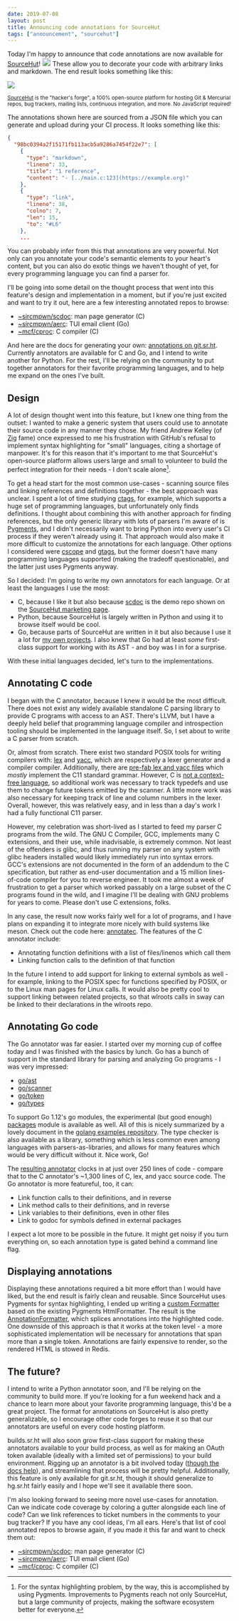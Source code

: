 ```yaml
---
date: 2019-07-08
layout: post
title: Announcing code annotations for SourceHut
tags: ["announcement", "sourcehut"]
---
```


Today I'm happy to announce that code annotations are now available for
[SourceHut](https://sourcehut.org)! <img style="display: inline; height: 1.2rem"
src="/img/party.png" /> These allow you to decorate your code with arbitrary
links and markdown. The end result looks something like this:

![](https://sr.ht/w767.png)

<small class="text-muted">
  <a href="https://sourcehut.org">SourceHut</a> is the "hacker's forge", a
  100% open-source platform for hosting Git &amp; Mercurial repos, bug trackers,
  mailing lists, continuous integration, and more. No JavaScript required!
</small>

The annotations shown here are sourced from a JSON file which you can generate
and upload during your CI process. It looks something like this:

```json
{
  "98bc0394a2f15171fb113acb5a9286a7454f22e7": [
    {
      "type": "markdown",
      "lineno": 33,
      "title": "1 reference",
      "content": "- [../main.c:123](https://example.org)"
    },
    {
      "type": "link",
      "lineno": 38,
      "colno": 7,
      "len": 15,
      "to": "#L6"
    },
    ...
```

You can probably infer from this that annotations are very powerful. Not only
can you annotate your code's semantic elements to your heart's content, but you
can also do exotic things we haven't thought of yet, for every programming
language you can find a parser for.

I'll be going into some detail on the thought process that went into this
feature's design and implementation in a moment, but if you're just excited and
want to try it out, here are a few interesting annotated repos to browse:

- [~sircmpwn/scdoc][scdoc]: man page generator (C)
- [~sircmpwn/aerc][aerc]: TUI email client (Go)
- [~mcf/cproc][cproc]: C compiler (C)

[scdoc]: https://git.sr.ht/~sircmpwn/scdoc/tree/master/src/main.c
[aerc]: https://git.sr.ht/~sircmpwn/aerc/tree/master/widgets/msgviewer.go
[cproc]: https://git.sr.ht/~mcf/cproc/tree/master/scan.c

And here are the docs for generating your own: [annotations on
git.sr.ht](https://man.sr.ht/git.sr.ht/annotations.md). Currently annotators are
available for C and Go, and I intend to write another for Python. For the rest,
I'll be relying on the community to put together annotators for their favorite
programming languages, and to help me expand on the ones I've built.

## Design

A lot of design thought went into this feature, but I knew one thing from the
outset: I wanted to make a generic system that users could use to annotate their
source code in any manner they chose. My friend Andrew Kelley (of
[Zig](https://ziglang.org/) fame) once expressed to me his frustration with
GitHub's refusal to implement syntax highlighting for "small" languages, citing
a shortage of manpower. It's for this reason that it's important to me that
SourceHut's open-source platform allows users large and small to volunteer to
build the perfect integration for their needs - I don't scale alone[^1].

[^1]: For the syntax highlighting problem, by the way, this is accomplished by using Pygments. Improvements to Pygments reach not only SourceHut, but a large community of projects, making the software ecosystem better for everyone.

To get a head start for the most common use-cases - scanning source files and
linking references and definitions together - the best approach was unclear. I
spent a lot of time studying [ctags](http://ctags.sourceforge.net/), for
example, which supports a huge set of programming languages, but unfortunately
only finds definitions. I thought about combining this with another approach for
finding references, but the only generic library with lots of parsers I'm aware
of is [Pygments](http://pygments.org/), and I didn't necessarily want to bring
Python into every user's CI process if they weren't already using it. That
approach would also make it more difficult to customize the annotations for each
language. Other options I considered were
[cscope](http://cscope.sourceforge.net/) and
[gtags](https://www.gnu.org/software/global/), but the former doesn't have many
programming languages supported (making the tradeoff questionable), and the
latter just uses Pygments anyway.

So I decided: I'm going to write my own annotators for each language. Or at
least the languages I use the most:

- C, because I like it but also because
  [scdoc](https://git.sr.ht/~sircmpwn/scdoc) is the demo repo shown on the
  [SourceHut marketing page](https://sourcehut.org).
- Python, because SourceHut is largely written in Python and using it to browse
  itself would be cool.
- Go, because parts of SourceHut are written in it but also because I use it a
  lot for [my own projects](https://git.sr.ht/~sircmpwn/aerc). I also knew that
  Go had at least *some* first-class support for working with its AST - and boy
  was I in for a surprise.

With these initial languages decided, let's turn to the implementations.

## Annotating C code

I began with the C annotator, because I knew it would be the most difficult.
There does not exist any widely available standalone C parsing library to
provide C programs with access to an AST. There's LLVM, but I have a deeply held
belief that programming language compiler and introspection tooling should be
implemented in the language itself. So, I set about to write a C parser from
scratch.

Or, almost from scratch. There exist two standard POSIX tools for writing
compilers with: [lex][lex] and [yacc][yacc], which are respectively a lexer
generator and a compiler compiler. Additionally, there are [pre-fab lex and
yacc files](http://www.quut.com/c/ANSI-C-grammar-y.html) which *mostly*
implement the C11 standard grammar. However, C is [not a context-free
language][context], so additional work was necessary to track typedefs and use
them to change future tokens emitted by the scanner. A little more work was also
necessary for keeping track of line and column numbers in the lexer. Overall,
however, this was relatively easy, and in less than a day's work I had a fully
functional C11 parser.

[lex]: https://pubs.opengroup.org/onlinepubs/9699919799/utilities/lex.html
[yacc]: http://pubs.opengroup.org/onlinepubs/9699919799/utilities/yacc.html
[context]: https://eli.thegreenplace.net/2007/11/24/the-context-sensitivity-of-cs-grammar/

However, my celebration was short-lived as I started to feed my parser C
programs from the wild. The GNU C Compiler, GCC, implements many C extensions,
and their use, while inadvisable, is extremely common. Not least of the
offenders is glibc, and thus running my parser on any system with glibc headers
installed would likely immediately run into syntax errors.  GCC's extensions are
not documented in the form of an addendum to the C specification, but rather as
end-user documentation and a 15 million lines-of-code compiler for you to
reverse engineer. It took me almost a week of frustration to get a parser which
worked passably on a large subset of the C programs found in the wild, and I
imagine I'll be dealing with GNU problems for years to come. Please don't use C
extensions, folks.

In any case, the result now works fairly well for a lot of programs, and I have
plans on expanding it to integrate more nicely with build systems like meson.
Check out the code here: [annotatec](https://git.sr.ht/~sircmpwn/annotatec). The
features of the C annotator include:

- Annotating function definitions with a list of files/linenos which call them
- Linking function calls to the definition of that function

In the future I intend to add support for linking to external symbols as well -
for example, linking to the POSIX spec for functions specified by POSIX, or to
the Linux man pages for Linux calls. It would also be pretty cool to support
linking between related projects, so that wlroots calls in sway can be linked to
their declarations in the wlroots repo.

## Annotating Go code

The Go annotator was far easier. I started over my morning cup of coffee today
and I was finished with the basics by lunch. Go has a bunch of support in the
standard library for parsing and analyzing Go programs - I was very impressed:

- [go/ast](https://golang.org/pkg/go/ast/)
- [go/scanner](https://golang.org/pkg/go/scanner/)
- [go/token](https://golang.org/pkg/go/token/)
- [go/types](https://golang.org/pkg/go/types/)

To support Go 1.12's go modules, the experimental (but good enough)
[packages](https://godoc.org/golang.org/x/tools/go/packages) module is available
as well. All of this is nicely summarized by a lovely document in the [golang
examples repository](https://github.com/golang/example/tree/master/gotypes). The
type checker is also available as a library, something which is less common even
among languages with parsers-as-libraries, and allows for many features which
would be very difficult without it. Nice work, Go!

The [resulting annotator](https://git.sr.ht/~sircmpwn/annotatego) clocks in at
just over 250 lines of code - compare that to the C annotator's ~1,300 lines of
C, lex, and yacc source code. The Go annotator is more featureful, too, it can:

- Link function calls to their definitions, and in reverse
- Link method calls to their definitions, and in reverse
- Link variables to their definitions, even in other files
- Link to godoc for symbols defined in external packages

I expect a lot more to be possible in the future. It might get noisy if you turn
everything on, so each annotation type is gated behind a command line flag.

## Displaying annotations

Displaying these annotations required a bit more effort than I would have liked,
but the end result is fairly clean and reusable. Since SourceHut uses Pygments
for syntax highlighting, I ended up writing a [custom
Formatter](http://pygments.org/docs/formatterdevelopment/) based on the existing
Pygments HtmlFormatter. The result is the [AnnotationFormatter][git.sr.ht
formatter], which splices annotations into the highlighted code. One downside of
this approach is that it works at the token level - a more sophisticated
implementation will be necessary for annotations that span more than a single
token. Annotations are fairly expensive to render, so the rendered HTML is
stowed in Redis.

[git.sr.ht formatter]: https://git.sr.ht/~sircmpwn/git.sr.ht/tree/master/gitsrht/annotations.py

## The future?

I intend to write a Python annotator soon, and I'll be relying on the community
to build more. If you're looking for a fun weekend hack and a chance to learn
more about your favorite programming language, this'd be a great project. The
format for annotations on SourceHut is also pretty generalizable, so I encourage
other code forges to reuse it so that our annotators are useful on every code
hosting platform.

builds.sr.ht will also soon grow first-class support for making these annotators
available to your build process, as well as for making an OAuth token available
(ideally with a limited set of permissions) to your build environment. Rigging
up an annotator is a bit involved today ([though the docs
help](https://man.sr.ht/git.sr.ht/annotations.md)), and streamlining that
process will be pretty helpful. Additionally, this feature is only available for
git.sr.ht, though it should generalize to hg.sr.ht fairly easily and I hope
we'll see it available there soon.

I'm also looking forward to seeing more novel use-cases for annotation. Can we
indicate code coverage by coloring a gutter alongside each line of code? Can we
link references to ticket numbers in the comments to your bug tracker? If you
have any cool ideas, I'm all ears. Here's that list of cool annotated repos to
browse again, if you made it this far and want to check them out:

- [~sircmpwn/scdoc][scdoc]: man page generator (C)
- [~sircmpwn/aerc][aerc]: TUI email client (Go)
- [~mcf/cproc][cproc]: C compiler (C)

